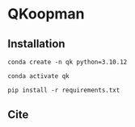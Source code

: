 # QKoopman

## Installation

```
conda create -n qk python=3.10.12

conda activate qk

pip install -r requirements.txt
```

## Cite